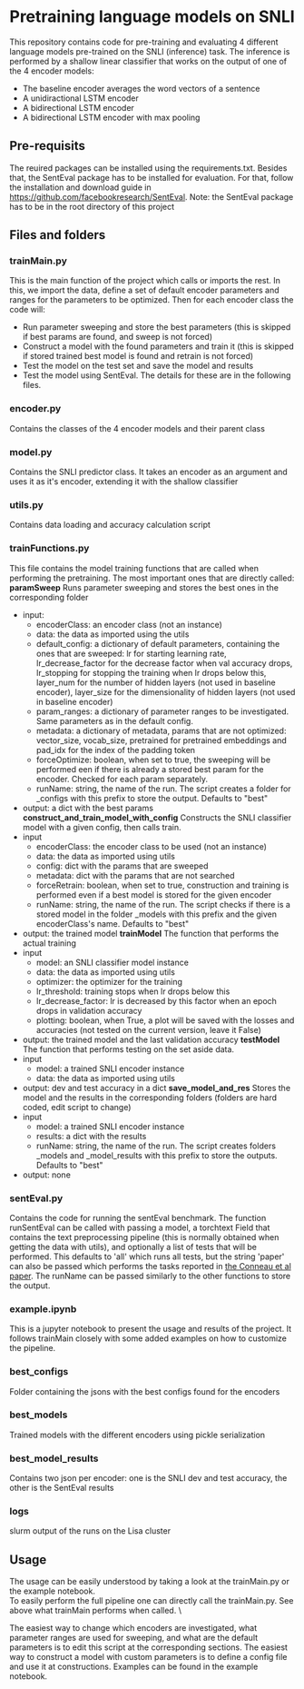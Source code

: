 # Pretraining language models on SNLI
This repository contains code for pre-training and evaluating 4 different language models pre-trained on the SNLI (inference) task. The inference is performed by a shallow linear classifier that works on the output of one of the 4 encoder models:
* The baseline encoder averages the word vectors of a sentence
* A unidiractional LSTM encoder
* A bidirectional LSTM encoder
* A bidirectional LSTM encoder with max pooling


## Pre-requisits
The reuired packages can be installed using the requirements.txt. Besides that, the SentEval package has to be installed for evaluation. For that, follow the installation and download guide in https://github.com/facebookresearch/SentEval.
Note: the SentEval package has to be in the root directory of this project

## Files and folders
### trainMain.py
This is the main function of the project which calls or imports the rest. In this, we import the data, define a set of default encoder parameters and ranges for the parameters to be optimized. Then for each encoder class the code will:
* Run parameter sweeping and store the best parameters (this is skipped if best params are found, and sweep is not forced)
* Construct a model with the found parameters and train it (this is skipped if stored trained best model is found and retrain is not forced)
* Test the model on the test set and save the model and results
* Test the model using SentEval.
The details for these are in the following files.
### encoder.py
Contains the classes of the 4 encoder models and their parent class
### model.py
Contains the SNLI predictor class. It takes an encoder as an argument and uses it as it's encoder, extending it with the shallow classifier
### utils.py
Contains data loading and accuracy calculation script
### trainFunctions.py
This file contains the model training functions that are called when performing the pretraining. The most important ones that are directly called:
**paramSweep**
Runs parameter sweeping and stores the best ones in the corresponding folder
* input: 
    * encoderClass: an encoder class (not an instance)
    * data: the data as imported using the utils
    * default_config: a dictionary of default parameters, containing the ones that are sweeped: lr for starting learning rate, lr_decrease_factor for the decrease factor when val accuracy drops, lr_stopping for stopping the training when lr drops below this, layer_num for the number of hidden layers (not used in baseline encoder), layer_size for the dimensionality of hidden layers (not used in baseline encoder)
    * param_ranges: a dictionary of parameter ranges to be investigated. Same parameters as in the default config.
    * metadata: a dictionary of metadata, params that are not optimized: vector_size, vocab_size, pretrained for pretrained embeddings and pad_idx for the index of the padding token
    * forceOptimize: boolean, when set to true, the sweeping will be performed een if there is already a stored best param for the encoder. Checked for each param separately.
    * runName: string, the name of the run. The script creates a folder for _configs with this prefix to store the output. Defaults to "best"
* output: a dict with the best params 
**construct_and_train_model_with_config**
Constructs the SNLI classifier model with a given config, then calls train.
* input
    * encoderClass: the encoder class to be used (not an instance)
    * data: the data as imported using utils
    * config: dict with the params that are sweeped
    * metadata: dict with the params that are not searched
    * forceRetrain: boolean, when set to true, construction and training is performed even if a best model is stored for the given encoder
    * runName: string, the name of the run. The script checks if there is a stored model in the folder _models with this prefix and the given encoderClass's name. Defaults to "best"
* output: the trained model
**trainModel**
The function that performs the actual training
* input 
    * model: an SNLI classifier model instance
    * data: the data as imported using utils
    * optimizer: the optimizer for the training
    * lr_threshold: training stops when lr drops below this
    * lr_decrease_factor: lr is decreased by this factor when an epoch drops in validation accuracy
    * plotting: boolean, when True, a plot will be saved with the losses and accuracies (not tested on the current version, leave it False)
* output: the trained model and the last validation accuracy
**testModel**
The function that performs testing on the set aside data.
* input
    * model: a trained SNLI encoder instance
    * data: the data as imported using utils
* output: dev and test accuracy in a dict
**save_model_and_res**
Stores the model and the results in the corresponding folders (folders are hard coded, edit script to change)
* input
    * model: a trained SNLI encoder instance
    * results: a dict with the results
    * runName: string, the name of the run. The script creates folders _models and _model_results  with this prefix to store the outputs. Defaults to "best"
* output: none

### sentEval.py
Contains the code for running the sentEval benchmark. The function runSentEval can be called with passing a model, a torchtext Field that contains the text preprocessing pipeline (this is normally obtained when getting the data with utils), and optionally a list of tests that will be performed. This defaults to 'all' which runs all tests, but the string 'paper' can also be passed which performs the tasks reported in [the Conneau et al paper](https://arxiv.org/pdf/1705.02364.pdf). The runName can be passed similarly to the other functions to store the output.

### example.ipynb
This is a jupyter notebook to present the usage and results of the project. It follows trainMain closely with some added examples on how to customize the pipeline.

### best_configs
Folder containing the jsons with the best configs found for the encoders

### best_models
Trained models with the different encoders using pickle serialization

### best_model_results
Contains two json per encoder: one is the SNLI dev and test accuracy, the other is the SentEval results

### logs
slurm output of the runs on the Lisa cluster

## Usage
The usage can be easily understood by taking a look at the trainMain.py or the example notebook. \
To easily perform the full pipeline one can directly call the trainMain.py. See above what trainMain performs when called. \


The easiest way to change which encoders are investigated, what parameter ranges are used for sweeping, and what are the default parameters is to edit this script at the corresponding sections. The easiest way to construct a model with custom parameters is to define a config file and use it at constructions. Examples can be found in the example notebook.

